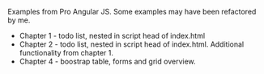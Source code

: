 Examples from Pro Angular JS. Some examples may have been refactored by me.

* Chapter 1 - todo list, nested in script head of index.html
* Chapter 2 - todo list, nested in script head of index.html. Additional functionality from chapter 1.
* Chapter 4 - boostrap table, forms and grid overview.